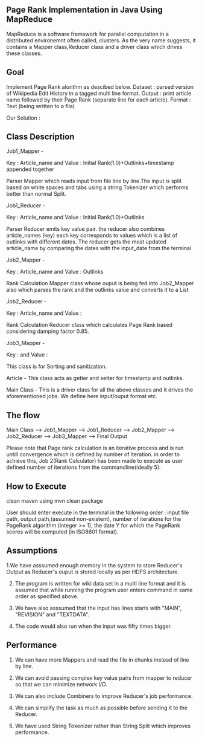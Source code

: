 Page Rank Implementation in Java Using MapReduce 
-------------------------------------------------
MapReduce is a software framework for parallel computation in a distributed environemnt often called, clusters. As the very name suggests,
it contains a Mapper class,Reducer class and a driver class which drives these classes.

Goal
------
Implement Page Rank alorithm as descibed below.
Dataset : parsed version of Wikipedia Edit History in a tagged multi line format.
Output : print article name followed by their Page Rank (separate line for each article).
Format : Text (being written to a file)

Our Solution :

Class Description
------------------------
Job1_Mapper - 

Key : Article_name and Value : Initial Rank(1.0)+Outlinks+timestamp appended together

Parser Mapper which reads input from file line by line.The input is split based on white spaces and tabs using a string Tokenizer 
which performs better than normal Split.

Job1_Reducer - 

Key : Article_name and Value : Initial Rank(1.0)+Outlinks

Parser Reducer emits key value pair.
the reducer also combines article_names (key) each key corresponds to values which is a list of outlinks with different dates. 
The reducer gets the most updated article_name by comparing the dates with the input_date from the terminal

Job2_Mapper -

Key : Article_name  and Value : Outlinks

Rank Calculation Mapper class whose ouput is being fed into Job2_Mapper also which parses the rank and the 
outlinks value and converts it to a List

Job2_Reducer -

Key : Article_name and Value :

Rank Calculation Reducer class which calculates Page Rank based considering damping factor 0.85.

Job3_Mapper - 

Key :  and Value : 

This class is for Sorting and sanitization.

Article - This class acts as getter and setter for timestamp and outlinks.

Main Class  - This is a driver class for all the above classes and it drives the aforementioned jobs. We define here input/ouput format etc.



The flow
---------
Main Class --> Job1_Mapper --> Job1_Reducer --> Job2_Mapper --> Job2_Reducer --> Job3_Mapper  --> Final Output

Please note that Page rank calculation is an iterative process and is run untill convergence which is defined by number of iteration.
in order to achieve this, Job 2(Rank Calculator) has been made to execute as user defined number of iterations from the commandline(ideally 5).

How to Execute
---------------
clean maven using mvn clean package

User should enter execute in the terminal in the following order :
input file path, output path,(assumed non-existent), number of iterations for the PageRank algorithm (integer >= 1),
the date Y for which the PageRank scores will be computed (in ISO8601 format).

Assumptions
-------------

1.We have asssumed enough memory in the system to store Reducer's Output as Reducer's ouput is stored locally as per HDFS architecture.

2. The program is written for wiki data set in a multi line format and it is assumed that while running the program user enters command in same order
as specified above.

3. We have also asssumed that the input has lines starts with "MAIN", "REVISION" and "TEXTDATA".

4. The code would also run when the input was fifty times bigger.



Performance
---------------
1. We can have more Mappers and read the file in chunks instead of line by line.

2. We can avoid passing complex key value pairs from mapper to reducer so that we can minimize network I/O.

3. We can also include Combiners to improve Reducer's job performance.

4. We can simplify the task as much as possible before sending it to the Reducer.

5. We have used String Tokenizer rather than String Split which improves performance.
